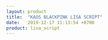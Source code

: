 ```yaml
---
layout: product
title:  "KAOS BLACKPINK LISA SCRIPT"
date:   2019-12-17 11:13:54 +0700
product: lisa_script
---
```


